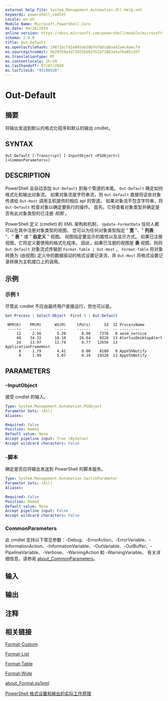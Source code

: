 ```yaml
---
external help file: System.Management.Automation.dll-Help.xml
keywords: powershell,cmdlet
Locale: en-US
Module Name: Microsoft.PowerShell.Core
ms.date: 04/26/2019
online version: https://docs.microsoft.com/powershell/module/microsoft.powershell.core/out-default?view=powershell-6&WT.mc_id=ps-gethelp
schema: 2.0.0
title: Out-Default
ms.openlocfilehash: 19871bcfd1e045ab30bfef0dc88aa42a4c4aecf4
ms.sourcegitcommit: 9b28fb9a3d72655bb63f62af18b3a5af6a05cd3f
ms.translationtype: MT
ms.contentlocale: zh-CN
ms.lasthandoff: 07/07/2020
ms.locfileid: "93198528"
---
```

# Out-Default

## 摘要
将输出发送到默认的格式化程序和默认的输出 cmdlet。

## SYNTAX

```
Out-Default [-Transcript] [-InputObject <PSObject>] [<CommonParameters>]
```

## DESCRIPTION

PowerShell 会自动添加 `Out-Default` 到每个管道的末尾。 `Out-Default` 确定如何格式化和输出对象流。 如果对象流是字符串流，则 `Out-Default` 直接将这些对象传递给 `Out-Host` 调用主机提供的相应 api 的管道。 如果对象流不包含字符串，将 `Out-Default` 检查对象以确定要执行的操作。
首先，它将查看对象类型并确定是否有此对象类型的已注册 _视图_ 。

PowerShell 定义 (cmdlet) 的 XML 架构和机制， `Update-FormatData` 任何人都可以在其中注册对象类型的视图。 您可以为任何对象类型指定 " **宽** "、" **列表** "、" **表** " 或 " **自定义** " 视图。 视图指定要显示的属性以及显示方式。 如果已注册视图，它将定义要使用的格式化程序。 因此，如果已注册的视图是 **表** 视图，则将 `Out-Default` 对象流式传输到 `Format-Table | Out-Host` 。 `Format-Table` 将对象转换为 (由视图) 定义中的数据驱动的格式设置记录流，并 `Out-Host` 将格式设置记录转换为主机接口上的调用。

## 示例

### 示例 1

尽管此 cmdlet 不应由最终用户直接运行，但也可以是。

```powershell
Get-Process | Select-Object -First 5 | Out-Default
```

```Output
 NPM(K)    PM(M)      WS(M)     CPU(s)      Id  SI ProcessName
 ------    -----      -----     ------      --  -- -----------
     12     2.56       5.20       0.00    7376   0 aesm_service
     48    34.32      18.10      26.64    9320  13 AlertusDesktopAlert
     24    13.97      12.74       0.77   12656  13 ApplicationFrameHost
      8     1.79       4.41       0.00    8180   0 AppVShNotify
      9     1.99       5.07       0.19   19320  13 AppVShNotify
```

## PARAMETERS

### -InputObject

接受 cmdlet 的输入。

```yaml
Type: System.Management.Automation.PSObject
Parameter Sets: (All)
Aliases:

Required: False
Position: Named
Default value: None
Accept pipeline input: True (ByValue)
Accept wildcard characters: False
```

### -脚本

确定是否应将输出发送到 PowerShell 的脚本服务。

```yaml
Type: System.Management.Automation.SwitchParameter
Parameter Sets: (All)
Aliases:

Required: False
Position: Named
Default value: None
Accept pipeline input: False
Accept wildcard characters: False
```

### CommonParameters

此 cmdlet 支持以下常见参数：-Debug、-ErrorAction、-ErrorVariable、-InformationAction、-InformationVariable、-OutVariable、-OutBuffer、-PipelineVariable、-Verbose、-WarningAction 和 -WarningVariable。 有关详细信息，请参阅 [about_CommonParameters](https://go.microsoft.com/fwlink/?LinkID=113216)。

## 输入

## 输出

## 注释

## 相关链接

[Format-Custom](../Microsoft.PowerShell.Utility/Format-Custom.md)

[Format-List](../Microsoft.PowerShell.Utility/Format-List.md)

[Format-Table](../Microsoft.PowerShell.Utility/Format-Table.md)

[Format-Wide](../Microsoft.PowerShell.Utility/Format-Wide.md)

[about_Format.ps1xml](About/about_Format.ps1xml.md)

[PowerShell 格式设置和输出的实际工作原理](https://devblogs.microsoft.com/powershell/how-powershell-formatting-and-outputting-really-works/)
